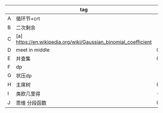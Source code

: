 |      | tag                                                          | log   | ac   | Sodaine | hongzhiyin | Seast |
| ---- | ------------------------------------------------------------ | ----- | ---- | ------- | ---------- | ----- |
| A    | 循环节+crt                                                   |       | 34   |         |            |       |
| B    | 二次剩余                                                     |       | 329  |         |            |       |
| C    | [a] https://en.wikipedia.org/wiki/Gaussian_binomial_coefficient |       | 21   |         |            |       |
| D    | meet in middle                                               | 00:31 | 533  |         |            |       |
| E    | 并查集                                                       | 01:05 | 366  |         |            |       |
| F    | dp                                                           |       | 5    |         |            |       |
| G    | 状压dp                                                       |       | 5    |         |            |       |
| H    | 主席树                                                       | 03:20 | 145  |         |            |       |
| I    | 类欧几里得                                                   | -2    | 15   |         |            |       |
| J    | 思维 分段函数                                                | 03:48 | 195  |         |            |       |



